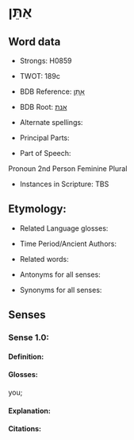 # אַתֵּן

<!-- Status: S2="NeedsEdits" -->
<!-- Lexica used for edits:   -->

## Word data

* Strongs: H0859

* TWOT: 189c

* BDB Reference: [אַתֵּן](rc://en/bdb/dict/a.er.af)

* BDB Root: [אנת](rc://en/bdb/dict/a.er.aa)

* Alternate spellings:

* Principal Parts:

* Part of Speech:

Pronoun 2nd Person Feminine Plural

* Instances in Scripture: TBS

## Etymology:

* Related Language glosses:

* Time Period/Ancient Authors:

* Related words:

* Antonyms for all senses:

* Synonyms for all senses:

## Senses

### Sense 1.0:

#### Definition:

#### Glosses:

you; 

#### Explanation:

#### Citations:



